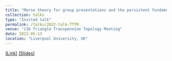 ```yaml
---
title: "Morse theory for group presentations and the persistent fundamental group"
collection: talks
type: "Invited talk"
permalink: /talks/2022-talk-TTTM
venue: "116 Triangle Transpennine Topology Meeting"
date: 2022-05-13
location: "Liverpool University, UK"
---
```


[(Link)](http://sarah-whitehouse.staff.shef.ac.uk/ttt/TTT116.html)
[(Slides)](https://ximenafernandez.github.io/reveal.js-presentations/slides/Persistent_pi1_long.html#/)




